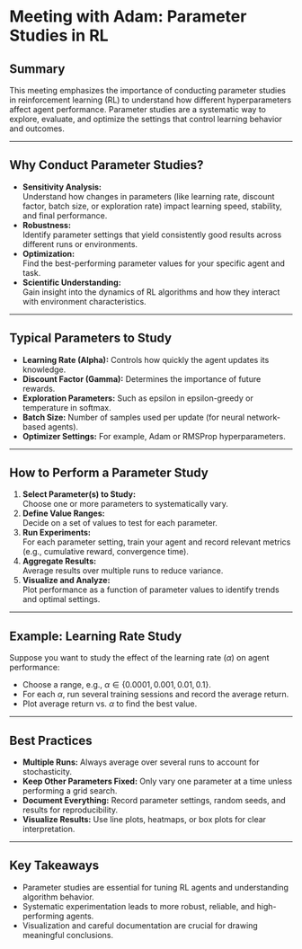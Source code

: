 # Meeting with Adam: Parameter Studies in RL

## Summary

This meeting emphasizes the importance of conducting parameter studies in reinforcement learning (RL) to understand how different hyperparameters affect agent performance. Parameter studies are a systematic way to explore, evaluate, and optimize the settings that control learning behavior and outcomes.

---

## Why Conduct Parameter Studies?

- **Sensitivity Analysis:**  
  Understand how changes in parameters (like learning rate, discount factor, batch size, or exploration rate) impact learning speed, stability, and final performance.
- **Robustness:**  
  Identify parameter settings that yield consistently good results across different runs or environments.
- **Optimization:**  
  Find the best-performing parameter values for your specific agent and task.
- **Scientific Understanding:**  
  Gain insight into the dynamics of RL algorithms and how they interact with environment characteristics.

---

## Typical Parameters to Study

- **Learning Rate (Alpha):** Controls how quickly the agent updates its knowledge.
- **Discount Factor (Gamma):** Determines the importance of future rewards.
- **Exploration Parameters:** Such as epsilon in epsilon-greedy or temperature in softmax.
- **Batch Size:** Number of samples used per update (for neural network-based agents).
- **Optimizer Settings:** For example, Adam or RMSProp hyperparameters.

---

## How to Perform a Parameter Study

1. **Select Parameter(s) to Study:**  
   Choose one or more parameters to systematically vary.
2. **Define Value Ranges:**  
   Decide on a set of values to test for each parameter.
3. **Run Experiments:**  
   For each parameter setting, train your agent and record relevant metrics (e.g., cumulative reward, convergence time).
4. **Aggregate Results:**  
   Average results over multiple runs to reduce variance.
5. **Visualize and Analyze:**  
   Plot performance as a function of parameter values to identify trends and optimal settings.

---

## Example: Learning Rate Study

Suppose you want to study the effect of the learning rate ($\alpha$) on agent performance:

- Choose a range, e.g., $\alpha \in \{0.0001, 0.001, 0.01, 0.1\}$.
- For each $\alpha$, run several training sessions and record the average return.
- Plot average return vs. $\alpha$ to find the best value.

---

## Best Practices

- **Multiple Runs:** Always average over several runs to account for stochasticity.
- **Keep Other Parameters Fixed:** Only vary one parameter at a time unless performing a grid search.
- **Document Everything:** Record parameter settings, random seeds, and results for reproducibility.
- **Visualize Results:** Use line plots, heatmaps, or box plots for clear interpretation.

---

## Key Takeaways

- Parameter studies are essential for tuning RL agents and understanding algorithm behavior.
- Systematic experimentation leads to more robust, reliable, and high-performing agents.
- Visualization and careful documentation are crucial for drawing meaningful conclusions.
